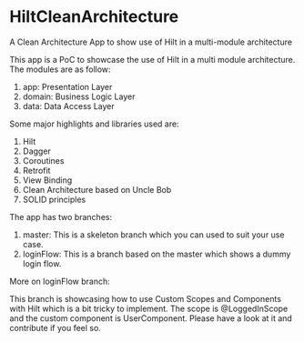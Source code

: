 # HiltCleanArchitecture
A Clean Architecture App to show use of Hilt in a multi-module architecture

This app is a PoC to showcase the use of Hilt in a multi module architecture. The modules are as follow:
  1. app: Presentation Layer
  2. domain: Business Logic Layer
  3. data: Data Access Layer
  
Some major highlights and libraries used are:
  1. Hilt 
  2. Dagger
  3. Coroutines
  4. Retrofit
  5. View Binding
  6. Clean Architecture based on Uncle Bob
  7. SOLID principles
 
The app has two branches:
  1. master: This is a skeleton branch which you can used to suit your use case.
  2. loginFlow: This is a branch based on the master which shows a dummy login flow.
  
More on loginFlow branch:

This branch is showcasing how to use Custom Scopes and Components with Hilt which is a bit tricky to implement. The scope is @LoggedInScope and the custom component is 
UserComponent. Please have a look at it and contribute if you feel so.
